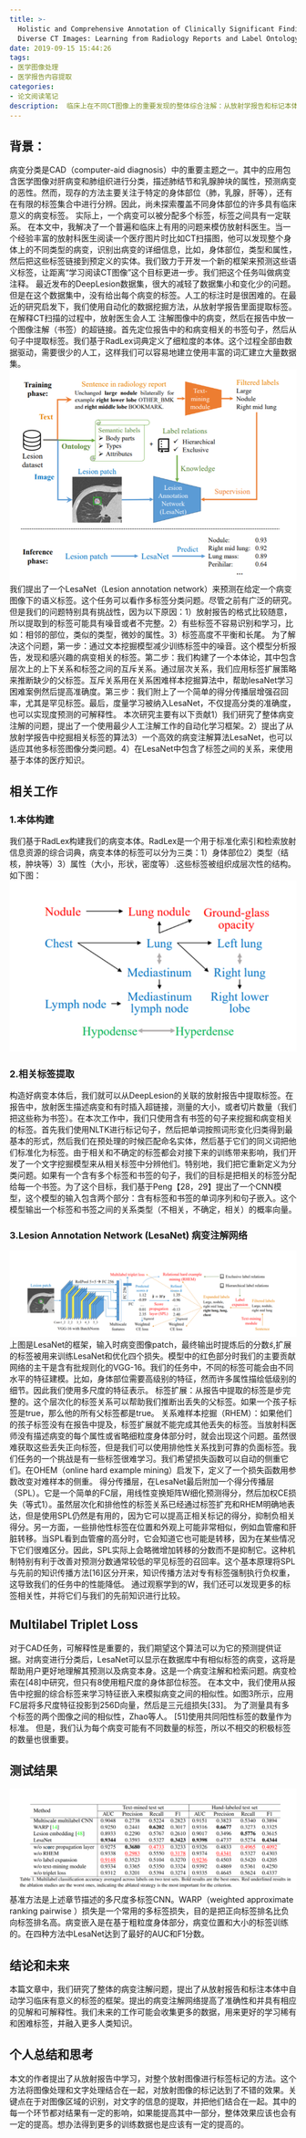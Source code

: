 ```yaml
---
title: >-
  Holistic and Comprehensive Annotation of Clinically Significant Findings on
  Diverse CT Images: Learning from Radiology Reports and Label Ontology
date: 2019-09-15 15:44:26
tags:
- 医学图像处理
- 医学报告内容提取
categories:
- 论文阅读笔记
description:  临床上在不同CT图像上的重要发现的整体综合注解：从放射学报告和标记本体学习。
---
```

## 背景：
病变分类是CAD（computer-aid diagnosis）中的重要主题之一。其中的应用包含医学图像对肝病变和肺组织进行分类，描述肺结节和乳腺肿块的属性，预测病变的恶性。然而，现存的方法主要关注于特定的身体部位（肺，乳腺，肝等），还有在有限的标签集合中进行分辨。因此，尚未探索覆盖不同身体部位的许多具有临床意义的病变标签。 实际上，一个病变可以被分配多个标签，标签之间具有一定联系。
在本文中，我解决了一个普遍和临床上有用的问题来模仿放射科医生。当一个经验丰富的放射科医生阅读一个医疗图片时比如CT扫描图，他可以发现整个身体上的不同类型的病变，识别出病变的详细信息，比如，身体部位，类型和属性，然后把这些标签链接到预定义的实体。我们致力于开发一个新的框架来预测这些语义标签，让距离“学习阅读CT图像”这个目标更进一步。我们把这个任务叫做病变注释。
最近发布的DeepLesion数据集，很大的减轻了数据集小和变化少的问题。但是在这个数据集中，没有给出每个病变的标签。人工的标注时是很困难的。在最近的研究启发下，我们使用自动化的数据挖掘方法，从放射学报告里面提取标签。在解释CT扫描的过程中，放射医生会人工
注解图像中的病变，然后在报告中放一个图像注解（书签）的超链接。首先定位报告中的和病变相关的书签句子，然后从句子中提取标签。我们基于RadLex词典定义了细粒度的本体。这个过程全部由数据驱动，需要很少的人工，这样我们可以容易地建立使用丰富的词汇建立大量数据集。
![fig1](/images/论文阅读笔记/Holistic_and_Comprehensive_Annotation_of_Clinically_Significant_Findings_on_Diverse_CT_Images_Learning_from_Radiology_Reports_and_Label_Ontology/label_ontology_fig1.png)
我们提出了一个LesaNet（Lesion annotation network）来预测在给定一个病变图像下的语义标签。这个任务可以看作多标签分类问题。尽管之前有广泛的研究。但是我们的问题特别具有挑战性，因为以下原因：1）放射报告的格式比较随意，所以提取到的标签可能具有噪音或者不完整。2）有些标签不容易识别和学习，比如：相邻的部位，类似的类型，微妙的属性。3）标签高度不平衡和长尾。
为了解决这个问题，第一步：通过文本挖掘模型减少训练标签中的噪音。这个模型分析报告，发现和感兴趣的病变相关的标签。第二步：我们构建了一个本体论，其中包含层次上的上下关系和标签之间的互斥关系。通过层次关系，我们应用标签扩展策略来推断缺少的父标签。互斥关系用在关系困难样本挖掘算法中，帮助lesaNet学习困难案例然后提高准确度。第三步：我们附上了一个简单的得分传播层增强召回率，尤其是罕见标签。最后，度量学习被纳入LesaNet，不仅提高分类的准确度，也可以实现度预测的可解释性。
本次研究主要有以下贡献1）我们研究了整体病变注解的问题，提出了一个使用最少人工注解工作的自动化学习框架。2）提出了从放射学报告中挖掘相关标签的算法3）一个高效的病变注解算法LesaNet，也可以适应其他多标签图像分类问题。4）在LesaNet中包含了标签之间的关系，来使用基于本体的医疗知识。
## 相关工作
### 1.本体构建
我们基于RadLex构建我们的病变本体。RadLex是一个用于标准化索引和检索放射信息资源的综合词典，病变本体的标签可以分为三类：1）身体部位2）类型（结核，肿块等）3）属性（大小，形状，密度等）.这些标签被组织成层次性的结构。如下图：
![fig2](/images/论文阅读笔记/Holistic_and_Comprehensive_Annotation_of_Clinically_Significant_Findings_on_Diverse_CT_Images_Learning_from_Radiology_Reports_and_Label_Ontology/label_ontology_fig2.png)
### 2.相关标签提取
构造好病变本体后，我们就可以从DeepLesion的关联的放射报告中提取标签。在报告中，放射医生描述病变和有时插入超链接，测量的大小，或者切片数量（我们把这些称为书签）。在本次工作中，我们只使用含有书签的句子来挖掘和病变相关的标签。首先我们使用NLTK进行标记句子，然后把单词按照词形变化归类得到最基本的形式，然后我们在预处理的时候匹配命名实体，然后基于它们的同义词把他们标准化为标签。由于相关和不确定的标签都会对接下来的训练带来影响，我们开发了一个文字挖掘模型来从相关标签中分辨他们。特别地，我们把它重新定义为分类问题。如果有一个含有多个标签和书签的句子，我们的目标是把相关的标签分配给每一个书签。为了这个目标，我们基于Peng【28，29】提出了一个CNN模型，这个模型的输入包含两个部分：含有标签和书签的单词序列和句子嵌入。这个模型输出一个标签和书签之间的关系类型（不相关，不确定，相关）的概率向量。
### 3.Lesion Annotation Network (LesaNet) 病变注解网络
![fig3](/images/论文阅读笔记/Holistic_and_Comprehensive_Annotation_of_Clinically_Significant_Findings_on_Diverse_CT_Images_Learning_from_Radiology_Reports_and_Label_Ontology/label_ontology_fig3.png)
上图是LesaNet的框架，输入时病变图像patch，最终输出时提炼后的分数$\widetilde{s}$,扩展的标签被用来训练LesaNet和优化四个损失。模型中的红色部分时我们的主要贡献
网络的主干是含有批规则化的VGG-16。我们的任务中，不同的标签可能会由不同水平的特征建模。比如，身体部位需要高级别的特征，然而许多属性描绘低级别的细节。因此我们使用多尺度的特征表示。
标签扩展：从报告中提取的标签是步完整的。这个层次化的标签关系可以帮助我们推断出丢失的父标签。如果一个孩子标签是true，那么他的所有父标签都是true。
关系难样本挖掘（RHEM）：如果他们的孩子标签没有在报告中提及，标签扩展就不能完成其他丢失的标签。当放射科医师没有描述病变的每个属性或省略细粒度身体部分时，就会出现这个问题。虽然很难获取这些丢失正向标签，但是我们可以使用排他性关系找到可靠的负面标签。我们任务的一个挑战是有一些标签很难学习。我们希望损失函数可以自动的侧重它们。在OHEM（online  hard example mining）启发下，定义了一个损失函数用参数改变对难样本的侧重。
得分传播层，在LesaNet最后附加一个得分传播层（SPL）。它是一个简单的FC层，用线性变换矩阵W细化预测得分，然后加权CE损失（等式1）。虽然层次化和排他性的标签关系已经通过标签扩充和RHEM明确地表达，但是使用SPL仍然是有用的，因为它可以提高正相关标记的得分，抑制负相关得分。另一方面，一些排他性标签在位置和外观上可能非常相似，例如血管瘤和肝脏转移。当SPL看到血管瘤的高分时，它会知道它也可能是转移，因为在某些情况下它们很难区分。因此，SPL实际上会略微增加转移的分数而不是抑制它。这种机制特别有利于改善对预测分数通常较低的罕见标签的召回率。这个基本原理将SPL与先前的知识传播方法[16]区分开来，知识传播方法对专有标签强制执行负权重，这导致我们的任务中的性能降低。 通过观察学到的W，我们还可以发现更多的标签相关性，并将它们与我们的先前知识进行比较。
## Multilabel Triplet Loss
对于CAD任务，可解释性是重要的，我们期望这个算法可以为它的预测提供证据。对病变进行分类后，LesaNet可以显示在数据库中有相似标签的病变，这将是帮助用户更好地理解其预测以及病变本身。这是一个病变注解和检索问题。病变检索在[48]中研究，但只有8使用粗尺度的身体部位标签。 在本文中，我们使用从报告中挖掘的综合标签来学习特征嵌入来模拟病变之间的相似性。如图3所示，应用FC层将多尺度特征投影到256D向量，然后是三元组损失[33]。 为了测量具有多个标签的两个图像之间的相似性，Zhao等人。 [51]使用共同阳性标签的数量作为标准。 但是，我们认为每个病变可能有不同数量的标签，所以不相交的积极标签的数量也很重要。
## 测试结果
![table1](/images/论文阅读笔记/Holistic_and_Comprehensive_Annotation_of_Clinically_Significant_Findings_on_Diverse_CT_Images_Learning_from_Radiology_Reports_and_Label_Ontology/label_ontology_table1.png)
基准方法是上述章节描述的多尺度多标签CNN。WARP（weighted approximate ranking pairwise ）损失是一个常用的多标签损失，目的是把正向标签排名比负向标签排名高。病变嵌入是在基于粗粒度身体部分，病变位置和大小的标签训练的。在四种方法中LesaNet达到了最好的AUC和F1分数。
## 结论和未来
本篇文章中，我们研究了整体的病变注解问题，提出了从放射报告和标注本体中自动学习临床有意义的标签的框架。提出的病变注解网络提高了准确性和并具有相应的见解和可解释性。我们未来的工作可能会收集更多的数据，用来更好的学习稀有和困难标签，并融入更多人类知识。
## 个人总结和思考
本文的作者提出了从放射报告中学习，对整个放射图像进行标签标记的方法。这个方法将图像处理和文字处理结合在一起，对放射图像的标记达到了不错的效果。关键点在于对图像区域的识别，对文字的信息的提取，并把他们结合在一起。其中的每一个环节都对结果有一定的影响，如果能提高其中一部分，整体效果应该也会有一定的提高。想办法得到更多的训练数据也是应该有一定的提高的。
